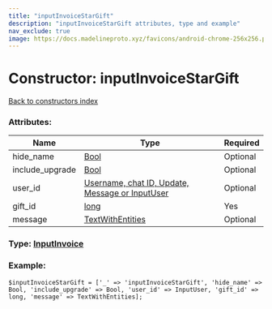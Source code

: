 ```yaml
---
title: "inputInvoiceStarGift"
description: "inputInvoiceStarGift attributes, type and example"
nav_exclude: true
image: https://docs.madelineproto.xyz/favicons/android-chrome-256x256.png
---
```

# Constructor: inputInvoiceStarGift  
[Back to constructors index](/API_docs/constructors/index.html)



### Attributes:

| Name     |    Type       | Required |
|----------|---------------|----------|
|hide\_name|[Bool](/API_docs/types/Bool.html) | Optional|
|include\_upgrade|[Bool](/API_docs/types/Bool.html) | Optional|
|user\_id|[Username, chat ID, Update, Message or InputUser](/API_docs/types/InputUser.html) | Optional|
|gift\_id|[long](/API_docs/types/long.html) | Yes|
|message|[TextWithEntities](/API_docs/types/TextWithEntities.html) | Optional|



### Type: [InputInvoice](/API_docs/types/InputInvoice.html)


### Example:

```
$inputInvoiceStarGift = ['_' => 'inputInvoiceStarGift', 'hide_name' => Bool, 'include_upgrade' => Bool, 'user_id' => InputUser, 'gift_id' => long, 'message' => TextWithEntities];
```  
